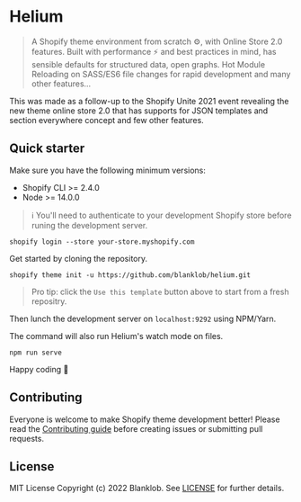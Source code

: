 # Helium 

> A Shopify theme environment from scratch ⚙️, with Online Store 2.0 features. Built with performance ⚡️ and best practices in mind, has sensible defaults for structured data, open graphs. Hot Module Reloading on SASS/ES6 file changes for rapid development and many other features...

This  was made as a follow-up to the Shopify Unite 2021 event revealing the new theme online store 2.0 that has supports for JSON templates and section everywhere concept and few other features.

## Quick starter

Make sure you have the following minimum versions:

* Shopify CLI >= 2.4.0
* Node >= 14.0.0

> ℹ️ You'll need to authenticate to your development Shopify store before runing the development server.

```shell
shopify login --store your-store.myshopify.com
```

Get started by cloning the repository.

```shell
shopify theme init -u https://github.com/blanklob/helium.git
```

> Pro tip: click the `Use this template` button above to start from a fresh repositry.

Then lunch the development server on `localhost:9292` using NPM/Yarn.

The command will also run Helium's watch mode on files.

```shell
npm run serve
```

Happy coding :penguin:

## Contributing

Everyone is welcome to make Shopify theme development better! Please read the [Contributing guide](.github/CONTRIBUTING.md) before creating issues or submitting pull requests.

## License

MIT License Copyright (c) 2022 Blanklob. See [LICENSE](.github/LICENSE) for further details.
